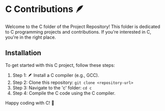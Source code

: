 # C Contributions 🪶

Welcome to the C folder of the Project Repository! This folder is dedicated to C programming projects and contributions. If you're interested in C, you're in the right place.


## Installation

To get started with this C project, follow these steps:

1. Step 1: 🪶 Install a C compiler (e.g., GCC).
2. Step 2: Clone this repository: `git clone <repository-url>`
3. Step 3: Navigate to the 'c' folder: `cd c`
4. Step 4: Compile the C code using the C compiler.


Happy coding with C! 🚀
